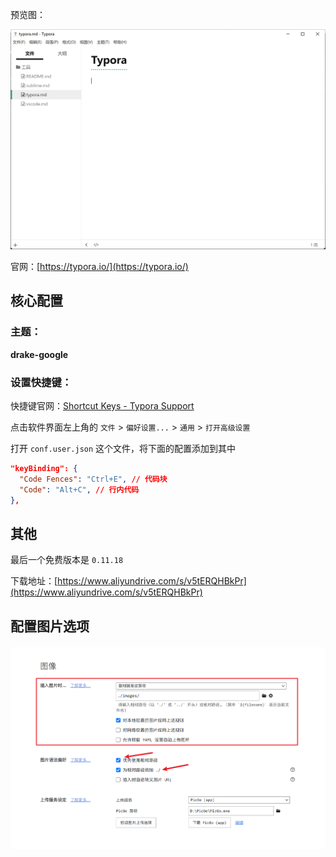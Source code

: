 预览图：

![](images/16684803011871.png)

官网：[https://typora.io/](https://typora.io/)

## **核心配置**

### **主题**：

**drake-google**

### **设置快捷键**：

快捷键官网：[Shortcut Keys - Typora Support](https://support.typora.io/Shortcut-Keys/)



点击软件界面左上角的 `文件` > `偏好设置...` > `通用` > `打开高级设置`

打开 `conf.user.json` 这个文件，将下面的配置添加到其中

```JSON
"keyBinding": {
  "Code Fences": "Ctrl+E", // 代码块
  "Code": "Alt+C", // 行内代码
},
```

## 其他

最后一个免费版本是 `0.11.18`

下载地址：[https://www.aliyundrive.com/s/v5tERQHBkPr](https://www.aliyundrive.com/s/v5tERQHBkPr)

## 配置图片选项

![image-20250722233551525](./images/image-20250722233551525.png)
